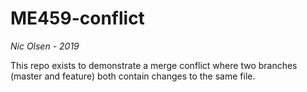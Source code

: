 # ME459-conflict

*Nic Olsen - 2019*

This repo exists to demonstrate a merge conflict where two branches (master and feature) both contain changes to the same file.
